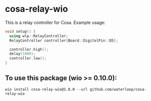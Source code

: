 # cosa-relay-wio

This is a relay controller for Cosa. Example usage:

```cpp
void setup() {
  using wlp::RelayController;
  RelayController controller{Board::DigitalPin::D5};

  controller.high();
  delay(1000);
  controller.low();
}
```

## To use this package (wio >= 0.10.0):
```
wio install cosa-relay-wio@1.0.0 --url github.com/waterloop/cosa-relay-wio
```
